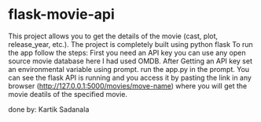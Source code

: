 # flask-movie-api
This project allows you to get the details of the movie (cast, plot, release_year, etc.). The project is completely built using python flask
To run the app follow the steps:
First you need an API key you can use any open source movie database here I had used OMDB.
After Getting an API key set an environmental variable using prompt.
run the app.py in the prompt.
You can see the flask API is running and you access it by pasting the link in any browser (http://127.0.0.1:5000/movies/move-name)
where you will get the movie deatils of the specified movie.

done by:
Kartik Sadanala
